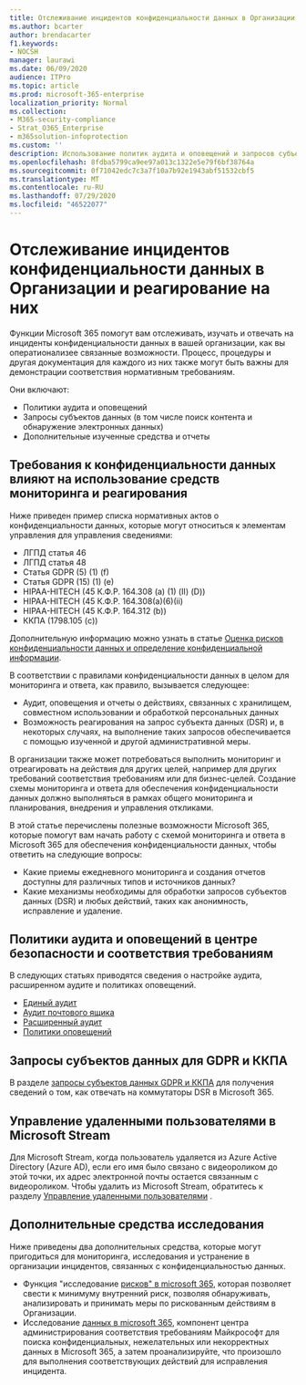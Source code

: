 ```yaml
---
title: Отслеживание инцидентов конфиденциальности данных в Организации и реагирование на них
ms.author: bcarter
author: brendacarter
f1.keywords:
- NOCSH
manager: laurawi
ms.date: 06/09/2020
audience: ITPro
ms.topic: article
ms.prod: microsoft-365-enterprise
localization_priority: Normal
ms.collection:
- M365-security-compliance
- Strat_O365_Enterprise
- m365solution-infoprotection
ms.custom: ''
description: Использование политик аудита и оповещений и запросов субъектов данных для отслеживания инцидентов персональных данных и реагирования на них.
ms.openlocfilehash: 8fdba5799ca9ee97a013c1322e5e79f6bf38764a
ms.sourcegitcommit: 0f71042edc7c3a7f10a7b92e1943abf51532cbf5
ms.translationtype: MT
ms.contentlocale: ru-RU
ms.lasthandoff: 07/29/2020
ms.locfileid: "46522077"
---
```

# <a name="monitor-and-respond-to-data-privacy-incidents-in-your-organization"></a>Отслеживание инцидентов конфиденциальности данных в Организации и реагирование на них

Функции Microsoft 365 помогут вам отслеживать, изучать и отвечать на инциденты конфиденциальности данных в вашей организации, как вы оператионализее связанные возможности. Процесс, процедуры и другая документация для каждого из них также могут быть важны для демонстрации соответствия нормативным требованиям.

Они включают: 

- Политики аудита и оповещений
- Запросы субъектов данных (в том числе поиск контента и обнаружение электронных данных)
- Дополнительные изученные средства и отчеты

## <a name="data-privacy-regulations-impacting-the-use-of-monitoring-and-response-tools"></a>Требования к конфиденциальности данных влияют на использование средств мониторинга и реагирования

Ниже приведен пример списка нормативных актов о конфиденциальности данных, которые могут относиться к элементам управления для управления сведениями:

- ЛГПД статья 46
- ЛГПД статья 48
- Статья GDPR (5) (1) (f)
- Статья GDPR (15) (1) (e)
- HIPAA-HITECH (45 К.Ф.Р. 164.308 (a) (1) (II) (D))
- HIPAA-HITECH (45 К.Ф.Р. 164.308(a)(6)(ii)
- HIPAA-HITECH (45 К.Ф.Р. 164.312 (b))
- ККПА (1798.105 (c))

Дополнительную информацию можно узнать в статье [Оценка рисков конфиденциальности данных и определение конфиденциальной информации](information-protection-deploy-assess.md).

В соответствии с правилами конфиденциальности данных в целом для мониторинга и ответа, как правило, вызывается следующее:

- Аудит, оповещения и отчеты о действиях, связанных с хранилищем, совместном использовании и обработкой персональных данных
- Возможность реагирования на запрос субъекта данных (DSR) и, в некоторых случаях, на выполнение таких запросов обеспечивается с помощью изученной и другой административной меры.

В организации также может потребоваться выполнить мониторинг и отреагировать на действия для других целей, например для других требований соответствия требованиям или для бизнес-целей. Создание схемы мониторинга и ответа для обеспечения конфиденциальности данных должно выполняться в рамках общего мониторинга и планирования, внедрения и управления откликами.

В этой статье перечислены полезные возможности Microsoft 365, которые помогут вам начать работу с схемой мониторинга и ответа в Microsoft 365 для обеспечения конфиденциальности данных, чтобы ответить на следующие вопросы: 

- Какие приемы ежедневного мониторинга и создания отчетов доступны для различных типов и источников данных?
- Какие механизмы необходимы для обработки запросов субъектов данных (DSR) и любых действий, таких как анонимность, исправление и удаление.

## <a name="auditing-and-alert-policies-in-the-security-and-compliance-center"></a>Политики аудита и оповещений в центре безопасности и соответствия требованиям

В следующих статьях приводятся сведения о настройке аудита, расширенном аудите и политиках оповещений.

- [Единый аудит](../compliance/search-the-audit-log-in-security-and-compliance.md)
- [Аудит почтового ящика](../compliance/enable-mailbox-auditing.md)
- [Расширенный аудит](../compliance/advanced-audit.md)
- [Политики оповещений](../compliance/alert-policies.md)

## <a name="data-subject-requests-for-the-gdpr-and-ccpa"></a>Запросы субъектов данных для GDPR и ККПА

В разделе [запросы субъектов данных GDPR и ККПА](../compliance/gdpr-dsr-office365.md) для получения сведений о том, как отвечать на коммутаторы DSR в Microsoft 365.

## <a name="manage-deleted-users-in-microsoft-stream"></a>Управление удаленными пользователями в Microsoft Stream

Для Microsoft Stream, когда пользователь удаляется из Azure Active Directory (Azure AD), если его имя было связано с видеороликом до этой точки, их адрес электронной почты остается связанным с видеороликом. Чтобы удалить из Microsoft Stream, обратитесь к разделу [Управление удаленными пользователями](https://docs.microsoft.com/stream/managing-deleted-users) .

## <a name="additional-investigative-tools"></a>Дополнительные средства исследования

Ниже приведены два дополнительных средства, которые могут пригодиться для мониторинга, исследования и устранение в организации инцидентов, связанных с конфиденциальностью данных.

- Функция "исследование [рисков" в microsoft 365](../compliance/insider-risk-management.md), которая позволяет свести к минимуму внутренний риск, позволяя обнаруживать, анализировать и принимать меры по рискованным действиям в Организации.
- Исследование [данных в microsoft 365](../compliance/overview-data-investigations.md), компонент центра администрирования соответствия требованиям Майкрософт для поиска конфиденциальных, нежелательных или некорректных данных в Microsoft 365, а затем проанализируйте, что произошло для выполнения соответствующих действий для исправления инцидента.
